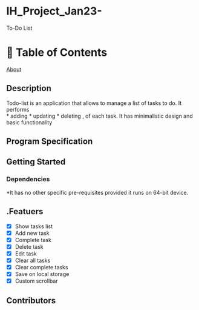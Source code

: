 # IH_Project_Jan23-
  To-Do List
 #  📝 Table of Contents #
   [About](#About "Goto About")
   
 
  ## Description ##
Todo-list is an application that allows to manage a list of tasks to do.
It performs  
           * adding
           * updating
           * deleting , of each task.
           It has minimalistic design and basic functionality 
           
## Program Specification ## 

## Getting Started

### Dependencies
*It has no other specific pre-requisites provided it runs on 64-bit device.

## .Featuers
- [x] Show tasks list
- [x] Add new task
- [x] Complete task
- [x] Delete task
- [x] Edit task
- [x] Clear all tasks
- [x] Clear complete tasks
- [x] Save on local storage
- [x] Custom scrollbar

## Contributors



   
              

